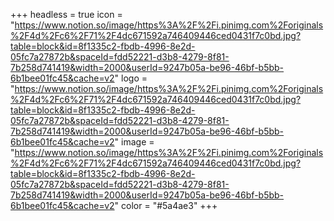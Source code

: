 +++
headless = true
icon = "https://www.notion.so/image/https%3A%2F%2Fi.pinimg.com%2Foriginals%2F4d%2Fc6%2F71%2F4dc671592a746409446ced0431f7c0bd.jpg?table=block&id=8f1335c2-fbdb-4996-8e2d-05fc7a27872b&spaceId=fdd52221-d3b8-4279-8f81-7b258d741419&width=2000&userId=9247b05a-be96-46bf-b5bb-6b1bee01fc45&cache=v2"
logo = "https://www.notion.so/image/https%3A%2F%2Fi.pinimg.com%2Foriginals%2F4d%2Fc6%2F71%2F4dc671592a746409446ced0431f7c0bd.jpg?table=block&id=8f1335c2-fbdb-4996-8e2d-05fc7a27872b&spaceId=fdd52221-d3b8-4279-8f81-7b258d741419&width=2000&userId=9247b05a-be96-46bf-b5bb-6b1bee01fc45&cache=v2"
image = "https://www.notion.so/image/https%3A%2F%2Fi.pinimg.com%2Foriginals%2F4d%2Fc6%2F71%2F4dc671592a746409446ced0431f7c0bd.jpg?table=block&id=8f1335c2-fbdb-4996-8e2d-05fc7a27872b&spaceId=fdd52221-d3b8-4279-8f81-7b258d741419&width=2000&userId=9247b05a-be96-46bf-b5bb-6b1bee01fc45&cache=v2"
color = "#5a4ae3"
+++
